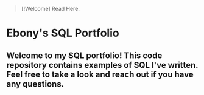 > [!Welcome]
> Read Here.


# Ebony's SQL Portfolio
## Welcome to my SQL portfolio! This code repository contains examples of SQL I've written. Feel free to take a look and reach out if you have any questions.
